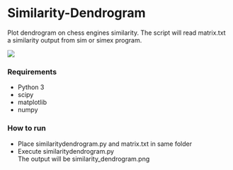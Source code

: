 # Similarity-Dendrogram
Plot dendrogram on chess engines similarity. The script will read matrix.txt a similarity output from sim or simex program.

![](https://i.imgur.com/bPhDkaW.png)

### Requirements
* Python 3  
* scipy  
* matplotlib  
* numpy  

### How to run
* Place similaritydendrogram.py and matrix.txt in same folder
* Execute similaritydendrogram.py  
The output will be similarity_dendrogram.png

